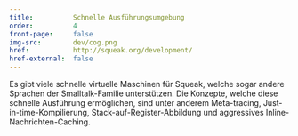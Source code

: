 ```yaml
---
title:          Schnelle Ausführungsumgebung
order:          4
front-page:     false
img-src:        dev/cog.png
href:           http://squeak.org/development/
href-external:  false
---
```


Es gibt viele schnelle virtuelle Maschinen für Squeak, welche sogar andere
Sprachen der Smalltalk-Familie unterstützen. Die Konzepte, welche diese schnelle
Ausführung ermöglichen, sind unter anderem Meta-tracing,
Just-in-time-Kompilierung, Stack-auf-Register-Abbildung und aggressives
Inline-Nachrichten-Caching.
